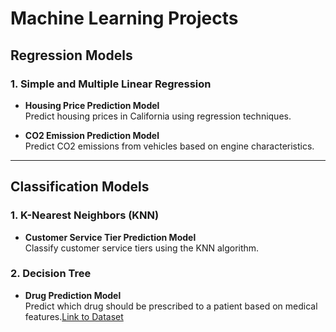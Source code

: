 # Machine Learning Projects

## Regression Models
### 1. Simple and Multiple Linear Regression
- **Housing Price Prediction Model**  
   Predict housing prices in California using regression techniques.

- **CO2 Emission Prediction Model**  
   Predict CO2 emissions from vehicles based on engine characteristics.

---

## Classification Models
### 1. K-Nearest Neighbors (KNN)
- **Customer Service Tier Prediction Model**  
   Classify customer service tiers using the KNN algorithm.

### 2. Decision Tree
- **Drug Prediction Model**  
   Predict which drug should be prescribed to a patient based on medical features.[Link to Dataset](https://cf-courses-data.s3.us.cloud-object-storage.appdomain.cloud/IBMDeveloperSkillsNetwork-ML0101EN-SkillsNetwork/labs/Module%203/data/creditcard.csv)